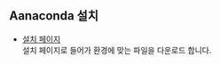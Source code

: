 ## Aanaconda 설치
- [설치 페이지](https://www.anaconda.com/products/individual) <br />
설치 페이지로 들어가 환경에 맞는 파일을 다운로드 합니다. <br />
